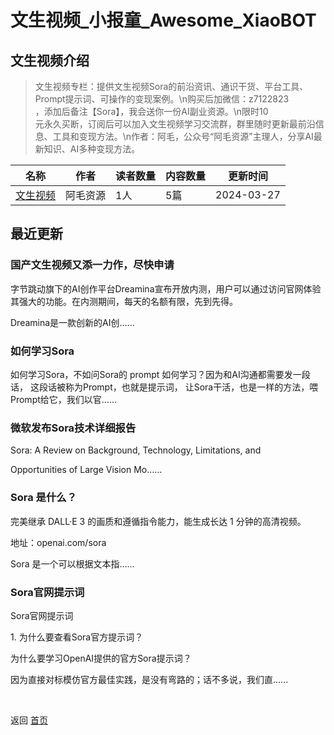 # 文生视频_小报童_Awesome_XiaoBOT

## 文生视频介绍
> 文生视频专栏：提供文生视频Sora的前沿资讯、通识干货、平台工具、Prompt提示词、可操作的变现案例。\n购买后加微信：z7122823  
，添加后备注【Sora】，我会送你一份AI副业资源。\n限时10  
元永久买断，订阅后可以加入文生视频学习交流群，群里随时更新最前沿信息、工具和变现方法。\n作者：阿毛，公众号“阿毛资源”主理人，分享AI最新知识、AI多种变现方法。  
  


|名称|作者|读者数量|内容数量|更新时间|
|---|---|---|---|---|
|[文生视频](https://xiaobot.net/p/Sora01?refer=9c3f1c95-a052-465a-9902-f6d75080262a)|阿毛资源|1人|5篇|2024-03-27|

## 最近更新
### 国产文生视频又添一力作，尽快申请

字节跳动旗下的AI创作平台Dreamina宣布开放内测，用户可以通过访问官网体验其强大的功能。在内测期间，每天的名额有限，先到先得。

Dreamina是一款创新的AI创......

### 如何学习Sora

如何学习Sora，不如问Sora的 prompt 如何学习？因为和AI沟通都需要发一段话， 这段话被称为Prompt，也就是提示词，
让Sora干活，也是一样的方法，喂Prompt给它，我们以官......

### 微软发布Sora技术详细报告

Sora: A Review on Background, Technology, Limitations, and

Opportunities of Large Vision Mo......

### Sora 是什么？

完美继承 DALL·E 3 的画质和遵循指令能力，能生成长达 1 分钟的高清视频。​

地址：openai.com/sora

Sora 是一个可以根据文本指......

### Sora官网提示词

Sora官网提示词

1\. 为什么要查看Sora官方提示词？

为什么要学习OpenAI提供的官方Sora提示词？

因为直接对标模仿官方最佳实践，是没有弯路的；话不多说，我们直......


<a href="https://github.com/Reno9527/awesome-xiaobot" style="color: white; text-decoration: none;">awesome-xiaobot</a>

返回 [首页](../README.md)

